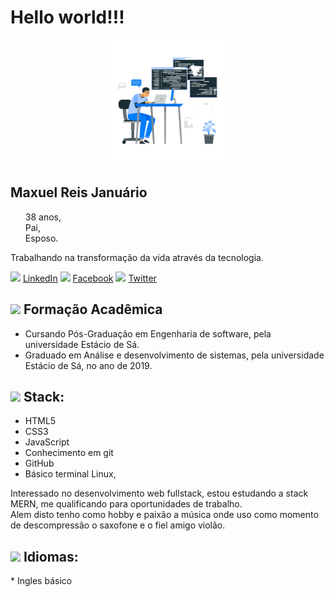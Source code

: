 
  <h1 align="left">
    <b>Hello world!!!</b>
  </h1>
<div backgroundcolor="lightgray">
<p align="center">
  <img src="https://github.com/Maxuelreis/Maxuelreis/blob/master/4140038-removebg-preview.png?raw=true" width="200px" height="200px">
</p>
</div>

## Maxuel Reis Januário
<ul type="none">
  <li>38 anos,</li>
  <li>Pai,</li>
  <li>Esposo.</li>
</ul>

<p>Trabalhando na transformação da vida através da tecnologia.</p>

  <img src="https://github.com/shalinguyen/socialicious/blob/master/svg/icon_linkedin-sign.svg" width="2%">
  <a href="https://www.linkedin.com/in/maxuel-reis-januario">LinkedIn</a>

  <img  src="https://github.com/shalinguyen/socialicious/blob/master/svg/icon_facebook-sign.svg" width="2%">
  <a href="https://www.facebook.com/maxuel.reis.1">Facebook</a>

  <img src="https://github.com/shalinguyen/socialicious/blob/master/svg/icon_twitter-sign.svg" width="2%">
  <a href="https://twitter.com/MaxuelReis1">Twitter</a>


<h2>
  <img src="https://www.flaticon.com/svg/vstatic/svg/2611/2611963.svg?token=exp=1616026271~hmac=ca11d94048a07ecac91eebfa38b0ff17" width="30em" hight="30em">
  Formação Acadêmica
</h2>

<ul>
  <li>Cursando Pós-Graduação em Engenharia de software, pela universidade Estácio de Sá.</li>
  <li>Graduado em Análise e desenvolvimento de sistemas, pela universidade Estácio de Sá, no ano de 2019.</li>
</ul>

<h2>
  <img src="https://www.flaticon.com/svg/vstatic/svg/4253/4253305.svg?token=exp=1616025768~hmac=74aacc7c93cc91b1ed20ea8ba86c00ca" width="30em" hight="30em">
  Stack: 
</h2>
<ul>
  <li>HTML5</li>
  <li>CSS3</li>
  <li>JavaScript</li>
  <li>Conhecimento em git</li>
  <li>GitHub</li>
  <li>Básico terminal Linux,</li> 
</ul>
<p>
  Interessado no desenvolvimento web fullstack, estou estudando a stack MERN, me qualificando para oportunidades de trabalho.<br>
  Alem disto tenho como hobby e paixão a música onde uso como momento de descompressão o saxofone e o fiel amigo violão.
</p>


<h2>
  <img src="https://www.flaticon.com/svg/vstatic/svg/3220/3220604.svg?token=exp=1616029024~hmac=c985def631016f6ea887d059e1cddc6f" width="30em" hight="30em">
  Idiomas:
 </h2>

<p>* Ingles básico</p>
